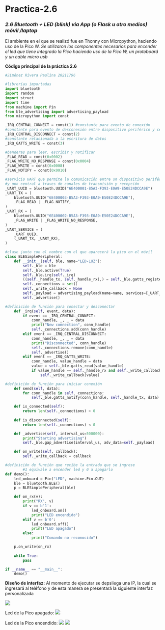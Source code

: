 # Practica-2.6

### *2.6 Bluetooth + LED (blink) via App (o Flask u otro medios)  móvil /laptop*

El ambiente en el que se realizó fue en Thonny con Micropython, haciendo uso de la Pico W.
_Se utilizaron los componentes necesarios para encender el led que tiene integrado la Pico_
_haciendo uso de la Pico W, un protoboard y un cable micro usb_

**Código principal de la práctica 2.6**
```python
#Jiménez Rivera Paulina 20211796

#librerías importadas
import bluetooth
import random
import struct
import time
from machine import Pin
from ble_advertising import advertising_payload
from micropython import const

_IRQ_CENTRAL_CONNECT = const(1) #constante para evento de conexión
#constante para evento de desconexión entre dispositivo periférico y central
_IRQ_CENTRAL_DISCONNECT = const(2)
#constante relacionada a la escritura de datos
_IRQ_GATTS_WRITE = const(3)

#banderas para leer, escribir y notificar
_FLAG_READ = const(0x0002)
_FLAG_WRITE_NO_RESPONSE = const(0x0004)
_FLAG_WRITE = const(0x0008)
_FLAG_NOTIFY = const(0x0010)

#servicio UART que permite la comunicación entre un dispositivo periférico
#y uno central a traves de canales de transmisión y recepción 
_UART_UUID = bluetooth.UUID("6E400001-B5A3-F393-E0A9-E50E24DCCA9E")
_UART_TX = (
    bluetooth.UUID("6E400003-B5A3-F393-E0A9-E50E24DCCA9E"),
    _FLAG_READ | _FLAG_NOTIFY,
)
_UART_RX = (
    bluetooth.UUID("6E400002-B5A3-F393-E0A9-E50E24DCCA9E"),
    _FLAG_WRITE | _FLAG_WRITE_NO_RESPONSE,
)
_UART_SERVICE = (
    _UART_UUID,
    (_UART_TX, _UART_RX),
)

#clase junto con el nombre con el que aparecerá la pico en el móvil
class BLESimplePeripheral:
    def __init__(self, ble, name="LED-LUZ"):
        self._ble = ble
        self._ble.active(True)
        self._ble.irq(self._irq)
        ((self._handle_tx, self._handle_rx),) = self._ble.gatts_register_services((_UART_SERVICE,))
        self._connections = set()
        self._write_callback = None
        self._payload = advertising_payload(name=name, services=[_UART_UUID])
        self._advertise()

#definición de función para conectar y desconectar
    def _irq(self, event, data):
        if event == _IRQ_CENTRAL_CONNECT:
            conn_handle, _, _ = data
            print("New connection", conn_handle)
            self._connections.add(conn_handle)
        elif event == _IRQ_CENTRAL_DISCONNECT:
            conn_handle, _, _ = data
            print("Disconnected", conn_handle)
            self._connections.remove(conn_handle)
            self._advertise()
        elif event == _IRQ_GATTS_WRITE:
            conn_handle, value_handle = data
            value = self._ble.gatts_read(value_handle)
            if value_handle == self._handle_rx and self._write_callback:
                self._write_callback(value)

#definición de función para iniciar conexión
    def send(self, data):
        for conn_handle in self._connections:
            self._ble.gatts_notify(conn_handle, self._handle_tx, data)

    def is_connected(self):
        return len(self._connections) > 0
    
    def is_disconnected(self):
        return len(self._connections) < 0 

    def _advertise(self, interval_us=500000):
        print("Starting advertising")
        self._ble.gap_advertise(interval_us, adv_data=self._payload)

    def on_write(self, callback):
        self._write_callback = callback

#definición de función que recibe la entrada que se ingrese
        #1 equivale a encender led y 0 a apagarlo
def demo():
    led_onboard = Pin("LED", machine.Pin.OUT)
    ble = bluetooth.BLE()
    p = BLESimplePeripheral(ble)

    def on_rx(v):
        print("RX", v)
        if v == b'1':
            led_onboard.on()
            print("LED encendido")
        elif v == b'0':
            led_onboard.off()
            print("LED apagado")
        else:
            print("Comando no reconocido")

    p.on_write(on_rx)
    
    while True:
        pass

if __name__ == "__main__":
    demo()
```

**Diseño de interfaz:**
Al momento de ejecutar se depsliega una IP, la cual se ingresará al teléfono y de esta manera se presentará
la siguiente interfaz personalizada

![](interfaz.png)

Led de la Pico apagado:
![](ledoff2.png)

Led de la Pico encendido:
![](ledon1.png)
![](ledon2.png)
